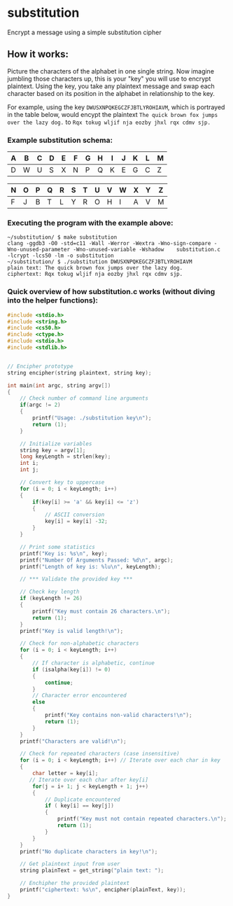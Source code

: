 # substitution
Encrypt a message using a simple substitution cipher

## How it works:
Picture the characters of the alphabet in one single string. Now imagine jumbling those characters up, this is your "key" you will use to encrypt plaintext. Using the key, you take any plaintext message and swap each character based on its position in the alphabet in relationship to the key.

For example, using the key `DWUSXNPQKEGCZFJBTLYROHIAVM`, which is portrayed in the table below, would encypt the plaintext `The quick brown fox jumps over the lazy dog.` to `Rqx tokug wljif nja eozby jhxl rqx cdmv sjp.`

### Example substitution schema:

| A | B | C | D | E | F | G | H | I | J | K | L | M |
|---|---|---|---|---|---|---|---|---|---|---|---|---|
| D | W | U | S | X | N | P | Q | K | E | G | C | Z |

| N | O | P | Q | R | S | T | U | V | W | X | Y | Z |
|---|---|---|---|---|---|---|---|---|---|---|---|---|
| F | J | B | T | L | Y | R | O | H | I | A | V | M |

### Executing the program with the example above:
```console
~/substitution/ $ make substitution 
clang -ggdb3 -O0 -std=c11 -Wall -Werror -Wextra -Wno-sign-compare -Wno-unused-parameter -Wno-unused-variable -Wshadow    substitution.c  -lcrypt -lcs50 -lm -o substitution
~/substitution/ $ ./substitution DWUSXNPQKEGCZFJBTLYROHIAVM
plain text: The quick brown fox jumps over the lazy dog.
ciphertext: Rqx tokug wljif nja eozby jhxl rqx cdmv sjp.
```
### Quick overview of how substitution.c works (without diving into the helper functions):
```c
#include <stdio.h>
#include <string.h>
#include <cs50.h>
#include <ctype.h>
#include <stdio.h>
#include <stdlib.h>


// Encipher prototype
string encipher(string plaintext, string key);

int main(int argc, string argv[])
{
    // Check number of command line arguments
    if(argc != 2)
    {
        printf("Usage: ./substitution key\n");
        return (1);
    }

    // Initialize variables
    string key = argv[1];
    long keyLength = strlen(key);
    int i;
    int j;

    // Convert key to uppercase
    for (i = 0; i < keyLength; i++)
    {
        if(key[i] >= 'a' && key[i] <= 'z')
        {
            // ASCII conversion
            key[i] = key[i] -32;
        }
    }

    // Print some statistics
    printf("Key is: %s\n", key);
    printf("Number Of Arguments Passed: %d\n", argc);
    printf("Length of key is: %lu\n", keyLength);

    // *** Validate the provided key ***

    // Check key length
    if (keyLength != 26)
    {
        printf("Key must contain 26 characters.\n");
        return (1);
    }
    printf("Key is valid length!\n");

    // Check for non-alphabetic characters
    for (i = 0; i < keyLength; i++)
    {
        // If character is alphabetic, continue
        if (isalpha(key[i]) != 0)
        {
            continue;
        }
        // Character error encountered
        else
        {
            printf("Key contains non-valid characters!\n");
            return (1);
        }
    }
    printf("Characters are valid!\n");

    // Check for repeated characters (case insensitive)
    for (i = 0; i < keyLength; i++) // Iterate over each char in key
    {
        char letter = key[i];
       // Iterate over each char after key[i]
        for(j = i+ 1; j < keyLength + 1; j++)
        {
            // Duplicate encountered
            if ( key[i] == key[j])
            {
                printf("Key must not contain repeated characters.\n");
                return (1);
            }
        }
    }
    printf("No duplicate characters in key!\n");

    // Get plaintext input from user
    string plainText = get_string("plain text: ");

    // Enchipher the provided plaintext
    printf("ciphertext: %s\n", encipher(plainText, key));
}
```
